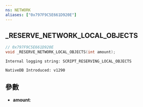 ```yaml
---
ns: NETWORK
aliases: ["0x797F9C5E661D920E"]
---
```

## _RESERVE_NETWORK_LOCAL_OBJECTS

```c
// 0x797F9C5E661D920E
void _RESERVE_NETWORK_LOCAL_OBJECTS(int amount);
```

```
Internal logging string: SCRIPT_RESERVING_LOCAL_OBJECTS
```

```
NativeDB Introduced: v1290
```

## 參數
* **amount**:
